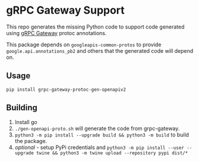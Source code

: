 # gRPC Gateway Support

This repo generates the missing Python code to support code generated using [gRPC Gateway](https://github.com/grpc-ecosystem/grpc-gateway) protoc annotations.

This package depends on `googleapis-common-protos` to provide `google.api.annotations_pb2` and others that
the generated code will depend on.

## Usage

```shell
pip install grpc-gateway-protoc-gen-openapiv2
```

## Building

 1. Install go
 2. `./gen-openapi-proto.sh` will generate the code from grpc-gateway.
 3. `python3 -m pip install --upgrade build && python3 -m build` to build the package.
 4. *optional* - setup PyPi credentials and `python3 -m pip install --user --upgrade twine && python3 -m twine upload --repository pypi dist/*`
